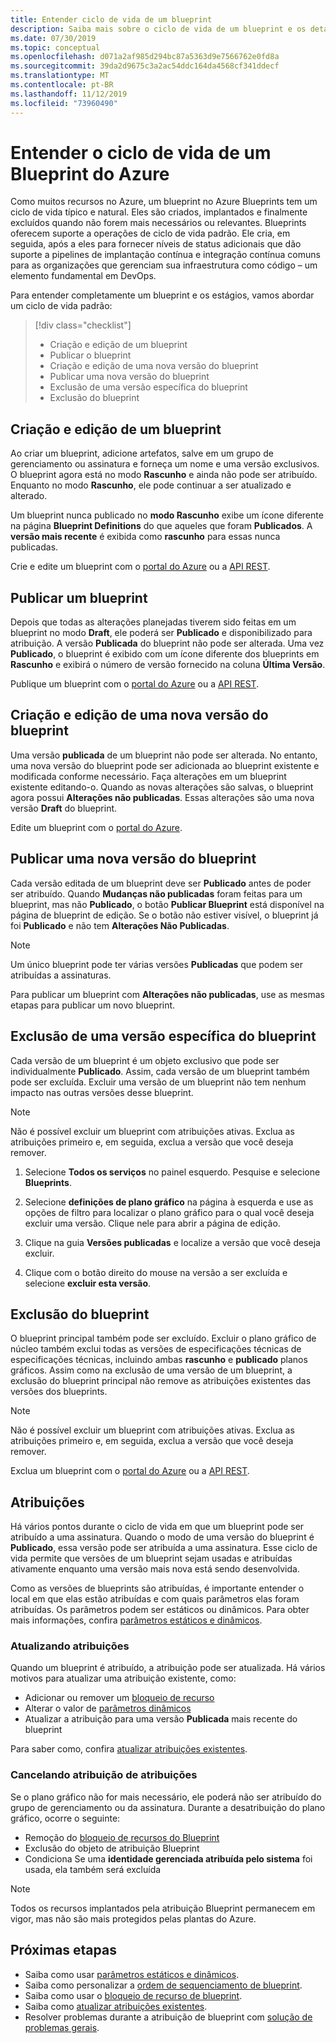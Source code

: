 ```yaml
---
title: Entender ciclo de vida de um blueprint
description: Saiba mais sobre o ciclo de vida de um blueprint e os detalhes de cada estágio.
ms.date: 07/30/2019
ms.topic: conceptual
ms.openlocfilehash: d071a2af985d294bc87a5363d9e7566762e0fd8a
ms.sourcegitcommit: 39da2d9675c3a2ac54ddc164da4568cf341ddecf
ms.translationtype: MT
ms.contentlocale: pt-BR
ms.lasthandoff: 11/12/2019
ms.locfileid: "73960490"
---
```

# <a name="understand-the-lifecycle-of-an-azure-blueprint"></a>Entender o ciclo de vida de um Blueprint do Azure

Como muitos recursos no Azure, um blueprint no Azure Blueprints tem um ciclo de vida típico e natural. Eles são criados, implantados e finalmente excluídos quando não forem mais necessários ou relevantes.
Blueprints oferecem suporte a operações de ciclo de vida padrão. Ele cria, em seguida, após a eles para fornecer níveis de status adicionais que dão suporte a pipelines de implantação contínua e integração contínua comuns para as organizações que gerenciam sua infraestrutura como código – um elemento fundamental em DevOps.

Para entender completamente um blueprint e os estágios, vamos abordar um ciclo de vida padrão:

> [!div class="checklist"]
> - Criação e edição de um blueprint
> - Publicar o blueprint
> - Criação e edição de uma nova versão do blueprint
> - Publicar uma nova versão do blueprint
> - Exclusão de uma versão específica do blueprint
> - Exclusão do blueprint

## <a name="creating-and-editing-a-blueprint"></a>Criação e edição de um blueprint

Ao criar um blueprint, adicione artefatos, salve em um grupo de gerenciamento ou assinatura e forneça um nome e uma versão exclusivos. O blueprint agora está no modo **Rascunho** e ainda não pode ser atribuído. Enquanto no modo **Rascunho**, ele pode continuar a ser atualizado e alterado.

Um blueprint nunca publicado no **modo Rascunho** exibe um ícone diferente na página **Blueprint Definitions** do que aqueles que foram **Publicados**. A **versão mais recente** é exibida como **rascunho** para essas nunca publicadas.

Crie e edite um blueprint com o [portal do Azure](../create-blueprint-portal.md#create-a-blueprint) ou a [API REST](../create-blueprint-rest-api.md#create-a-blueprint).

## <a name="publishing-a-blueprint"></a>Publicar um blueprint

Depois que todas as alterações planejadas tiverem sido feitas em um blueprint no modo **Draft**, ele poderá ser **Publicado** e disponibilizado para atribuição. A versão **Publicada** do blueprint não pode ser alterada.
Uma vez **Publicado**, o blueprint é exibido com um ícone diferente dos blueprints em **Rascunho** e exibirá o número de versão fornecido na coluna **Última Versão**.

Publique um blueprint com o [portal do Azure](../create-blueprint-portal.md#publish-a-blueprint) ou a [API REST](../create-blueprint-rest-api.md#publish-a-blueprint).

## <a name="creating-and-editing-a-new-version-of-the-blueprint"></a>Criação e edição de uma nova versão do blueprint

Uma versão **publicada** de um blueprint não pode ser alterada. No entanto, uma nova versão do blueprint pode ser adicionada ao blueprint existente e modificada conforme necessário. Faça alterações em um blueprint existente editando-o. Quando as novas alterações são salvas, o blueprint agora possui **Alterações não publicadas**. Essas alterações são uma nova versão **Draft** do blueprint.

Edite um blueprint com o [portal do Azure](../create-blueprint-portal.md#edit-a-blueprint).

## <a name="publishing-a-new-version-of-the-blueprint"></a>Publicar uma nova versão do blueprint

Cada versão editada de um blueprint deve ser **Publicado** antes de poder ser atribuído. Quando **Mudanças não publicadas** foram feitas para um blueprint, mas não **Publicado**, o botão **Publicar Blueprint** está disponível na página de blueprint de edição. Se o botão não estiver visível, o blueprint já foi **Publicado** e não tem **Alterações Não Publicadas**.

> [!NOTE]
> Um único blueprint pode ter várias versões **Publicadas** que podem ser atribuídas a assinaturas.

Para publicar um blueprint com **Alterações não publicadas**, use as mesmas etapas para publicar um novo blueprint.

## <a name="deleting-a-specific-version-of-the-blueprint"></a>Exclusão de uma versão específica do blueprint

Cada versão de um blueprint é um objeto exclusivo que pode ser individualmente **Publicado**. Assim, cada versão de um blueprint também pode ser excluída. Excluir uma versão de um blueprint não tem nenhum impacto nas outras versões desse blueprint.

> [!NOTE]
> Não é possível excluir um blueprint com atribuições ativas. Exclua as atribuições primeiro e, em seguida, exclua a versão que você deseja remover.

1. Selecione **Todos os serviços** no painel esquerdo. Pesquise e selecione **Blueprints**.

1. Selecione **definições de plano gráfico** na página à esquerda e use as opções de filtro para localizar o plano gráfico para o qual você deseja excluir uma versão. Clique nele para abrir a página de edição.

1. Clique na guia **Versões publicadas** e localize a versão que você deseja excluir.

1. Clique com o botão direito do mouse na versão a ser excluída e selecione **excluir esta versão**.

## <a name="deleting-the-blueprint"></a>Exclusão do blueprint

O blueprint principal também pode ser excluído. Excluir o plano gráfico de núcleo também exclui todas as versões de especificações técnicas de especificações técnicas, incluindo ambas **rascunho** e **publicado** planos gráficos. Assim como na exclusão de uma versão de um blueprint, a exclusão do blueprint principal não remove as atribuições existentes das versões dos blueprints.

> [!NOTE]
> Não é possível excluir um blueprint com atribuições ativas. Exclua as atribuições primeiro e, em seguida, exclua a versão que você deseja remover.

Exclua um blueprint com o [portal do Azure](../create-blueprint-portal.md#delete-a-blueprint) ou a [API REST](../create-blueprint-rest-api.md#delete-a-blueprint).

## <a name="assignments"></a>Atribuições

Há vários pontos durante o ciclo de vida em que um blueprint pode ser atribuído a uma assinatura. Quando o modo de uma versão do blueprint é **Publicado**, essa versão pode ser atribuída a uma assinatura. Esse ciclo de vida permite que versões de um blueprint sejam usadas e atribuídas ativamente enquanto uma versão mais nova está sendo desenvolvida.

Como as versões de blueprints são atribuídas, é importante entender o local em que elas estão atribuídas e com quais parâmetros elas foram atribuídas. Os parâmetros podem ser estáticos ou dinâmicos. Para obter mais informações, confira [parâmetros estáticos e dinâmicos](parameters.md).

### <a name="updating-assignments"></a>Atualizando atribuições

Quando um blueprint é atribuído, a atribuição pode ser atualizada. Há vários motivos para atualizar uma atribuição existente, como:

- Adicionar ou remover um [bloqueio de recurso](resource-locking.md)
- Alterar o valor de [parâmetros dinâmicos](parameters.md#dynamic-parameters)
- Atualizar a atribuição para uma versão **Publicada** mais recente do blueprint

Para saber como, confira [atualizar atribuições existentes](../how-to/update-existing-assignments.md).

### <a name="unassigning-assignments"></a>Cancelando atribuição de atribuições

Se o plano gráfico não for mais necessário, ele poderá não ser atribuído do grupo de gerenciamento ou da assinatura. Durante a desatribuição do plano gráfico, ocorre o seguinte:

- Remoção do [bloqueio de recursos do Blueprint](resource-locking.md)
- Exclusão do objeto de atribuição Blueprint
- Condiciona Se uma **identidade gerenciada atribuída pelo sistema** foi usada, ela também será excluída

> [!NOTE]
> Todos os recursos implantados pela atribuição Blueprint permanecem em vigor, mas não são mais protegidos pelas plantas do Azure.

## <a name="next-steps"></a>Próximas etapas

- Saiba como usar [parâmetros estáticos e dinâmicos](parameters.md).
- Saiba como personalizar a [ordem de sequenciamento de blueprint](sequencing-order.md).
- Saiba como usar o [bloqueio de recurso de blueprint](resource-locking.md).
- Saiba como [atualizar atribuições existentes](../how-to/update-existing-assignments.md).
- Resolver problemas durante a atribuição de blueprint com [solução de problemas gerais](../troubleshoot/general.md).